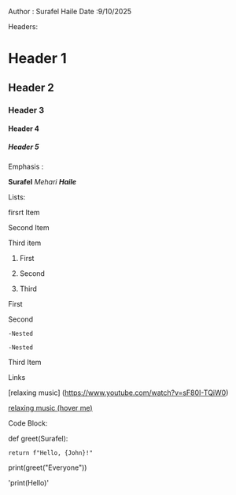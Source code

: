 Author : Surafel Haile Date :9/10/2025

Headers:

# Header 1
## Header 2
### Header 3
#### Header 4
##### Header 5

Emphasis : 

**Surafel**
*Mehari*
***Haile***

Lists: 

firsrt Item 

Second Item 

Third item 

1. First

2. Second

3. Third

First 

Second

    -Nested 

    -Nested

Third Item

Links 

[relaxing music] (https://www.youtube.com/watch?v=sF80I-TQiW0)

[relaxing music (hover me)](https://www.youtube.com/watch?v=sF80I-TQiW0 "Visit ralaxing music") 

Code Block: 

 def greet(Surafel):

    return f"Hello, {John}!"

print(greet("Everyone"))

'print(Hello)'





